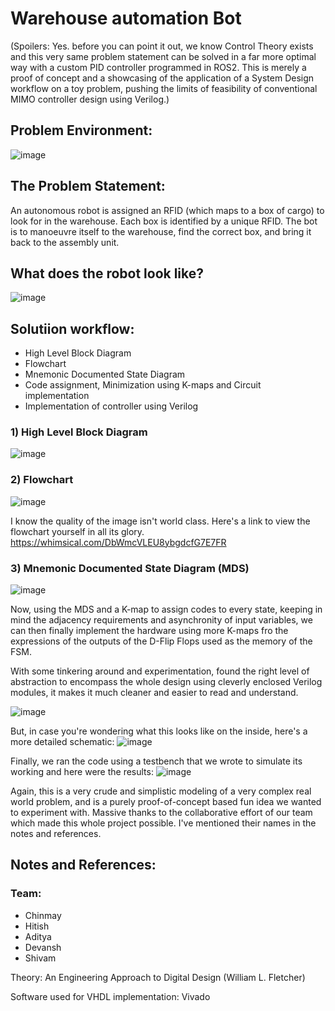 # Warehouse automation Bot
(Spoilers: Yes. before you can point it out, we know Control Theory exists and this very same problem statement can be solved in a far more optimal way with a custom PID controller programmed in ROS2. This is merely a proof of concept and a showcasing of the application of a System Design workflow on a toy problem, pushing the limits of feasibility of conventional MIMO controller design using Verilog.)

## Problem Environment:
![image](https://github.com/user-attachments/assets/1e49856b-b895-45a0-8202-6d2b74375596)

## The Problem Statement:
An autonomous robot is assigned an RFID (which maps to a box of cargo) to look for in the warehouse. Each box is identified by a unique RFID. The bot is to manoeuvre itself to the warehouse, find the correct box, and bring it back to the assembly unit. 

## What does the robot look like?
![image](https://github.com/user-attachments/assets/bd503b11-73f3-4fee-b564-c465ed352506)

## Solutiion workflow:
* High Level Block Diagram
* Flowchart
* Mnemonic Documented State Diagram
* Code assignment, Minimization using K-maps and Circuit implementation
* Implementation of controller using Verilog

### 1) High Level Block Diagram
![image](https://github.com/user-attachments/assets/78458546-4e1f-41b8-9d9e-6af4aaff5e5a)

### 2) Flowchart
![image](https://github.com/user-attachments/assets/476dd147-c03d-43ce-944e-c9ed695ee153)

I know the quality of the image isn't world class. Here's a link to view the flowchart yourself in all its glory. https://whimsical.com/DbWmcVLEU8ybgdcfG7E7FR

### 3) Mnemonic Documented State Diagram (MDS)
![image](https://github.com/user-attachments/assets/d48becaf-909c-45fa-88aa-774dd749d2bf)

Now, using the MDS and a K-map to assign codes to every state, keeping in mind the adjacency requirements and asynchronity of input variables, we can then finally implement the hardware using more K-maps fro the expressions of the outputs of the D-Flip Flops used as the memory of the FSM.

With some tinkering around and experimentation, found the right level of abstraction to encompass the whole design using cleverly enclosed Verilog modules, it makes it much cleaner and easier to read and understand.

![image](https://github.com/user-attachments/assets/fe2bc987-3265-4e25-b87b-5c4e6ae928bd)

But, in case you're wondering what this looks like on the inside, here's a more detailed schematic:
![image](https://github.com/user-attachments/assets/fe42ce47-4bea-4610-a223-6bab8a206c7c)

Finally, we ran the code using a testbench that we wrote to simulate its working and here were the results:
![image](https://github.com/user-attachments/assets/d1946fc1-6a12-47c9-b1f8-995106098e44)

Again, this is a very crude and simplistic modeling of a very complex real world problem, and is a purely proof-of-concept based fun idea we wanted to experiment with. Massive thanks to the collaborative effort of our team which made this whole project possible. I've mentioned their names in the notes and references.

## Notes and References:

### Team:
* Chinmay
* Hitish
* Aditya
* Devansh
* Shivam

Theory: An Engineering Approach to Digital Design (William L. Fletcher) 

Software used for VHDL implementation: Vivado
